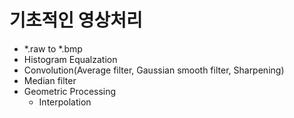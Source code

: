 # 기초적인 영상처리
- *.raw to *.bmp
- Histogram Equalzation
- Convolution(Average filter, Gaussian smooth filter, Sharpening)
- Median filter
- Geometric Processing
  - Interpolation
